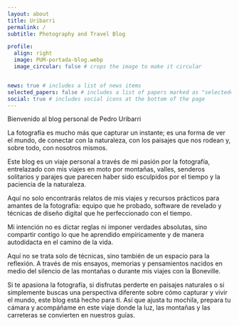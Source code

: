 ```yaml
---
layout: about
title: Uribarri
permalink: /
subtitle: Photography and Travel Blog

profile:
  align: right
  image: PUM-portada-blog.webp
  image_circular: false # crops the image to make it circular


news: true # includes a list of news items
selected_papers: false # includes a list of papers marked as "selected={true}"
social: true # includes social icons at the bottom of the page
---
```


Bienvenido al blog personal de Pedro Uribarri

La fotografía es mucho más que capturar un instante; es una forma de ver el mundo, de conectar con la naturaleza, con los paisajes que nos rodean y, sobre todo, con nosotros mismos. 

Este blog es un viaje personal a través de mi pasión por la fotografía, entrelazado con mis viajes en moto por montañas, valles, senderos solitarios y parajes que parecen haber sido esculpidos por el tiempo y la paciencia de la naturaleza.

Aquí no solo encontrarás relatos de mis viajes y recursos prácticos para amantes de la fotografía: equipo que he probado, software de revelado y técnicas de diseño digital que he perfeccionado con el tiempo.

Mi intención no es dictar reglas ni imponer verdades absolutas, sino compartir contigo lo que he aprendido empíricamente y de manera autodidacta en el camino de la vida.

Aquí no se trata solo de técnicas, sino también de un espacio para la reflexión. A través de mis ensayos, memorias y pensamientos nacidos en medio del silencio de las montañas o durante mis viajes con la Boneville. 

Si te apasiona la fotografía, si disfrutas perderte en paisajes naturales o si simplemente buscas una perspectiva diferente sobre cómo capturar y vivir el mundo, este blog está hecho para ti. Así que ajusta tu mochila, prepara tu cámara y acompáñame en este viaje donde la luz, las montañas y las carreteras se convierten en nuestros guías.
